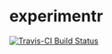 # experimentr

[![Travis-CI Build Status](https://travis-ci.org/egap/experimentr.png?branch=master)](https://travis-ci.org/egap/experimentr)

